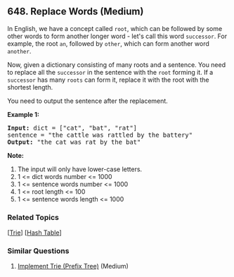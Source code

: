<!--|This file generated by command(leetcode description); DO NOT EDIT.    |-->
<!--+----------------------------------------------------------------------+-->
<!--|@author    Openset <openset.wang@gmail.com>                           |-->
<!--|@link      https://github.com/openset                                 |-->
<!--|@home      https://github.com/openset/leetcode                        |-->
<!--+----------------------------------------------------------------------+-->

## 648. Replace Words (Medium)

<p>
In English, we have a concept called <code>root</code>, which can be followed by some other words to form another longer word - let's call this word <code>successor</code>. For example, the root <code>an</code>, followed by <code>other</code>, which can form another word <code>another</code>.
</p>


<p>
Now, given a dictionary consisting of many roots and a sentence. You need to replace all the <code>successor</code> in the sentence with the <code>root</code> forming it. If a <code>successor</code> has many <code>roots</code> can form it, replace it with the root with the shortest length.
</p>

<p>
You need to output the sentence after the replacement.
</p>


<p><b>Example 1:</b><br />
<pre>
<b>Input:</b> dict = ["cat", "bat", "rat"]
sentence = "the cattle was rattled by the battery"
<b>Output:</b> "the cat was rat by the bat"
</pre>
</p>


<p><b>Note:</b><br>
<ol>
<li>The input will only have lower-case letters.</li>
<li> 1 <= dict words number <= 1000 </li>
<li> 1 <= sentence words number <= 1000  </li>
<li> 1 <= root length <= 100 </li>
<li> 1 <= sentence words length <= 1000 </li>
</ol>
</p>

### Related Topics
[[Trie](https://github.com/openset/leetcode/tree/master/tag/trie/README.md)] [[Hash Table](https://github.com/openset/leetcode/tree/master/tag/hash-table/README.md)] 

### Similar Questions
  1. [Implement Trie (Prefix Tree)](https://github.com/openset/leetcode/tree/master/problems/implement-trie-prefix-tree) (Medium)
